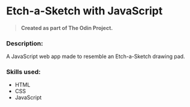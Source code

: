 # Etch-a-Sketch with JavaScript

> #### Created as part of The Odin Project.

### Description:

A JavaScript web app made to resemble an Etch-a-Sketch drawing pad.

### Skills used:

- HTML
- CSS
- JavaScript
